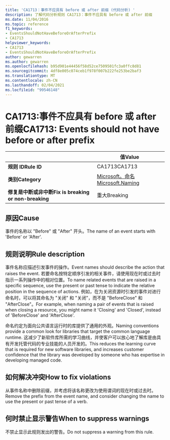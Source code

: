 ```yaml
---
title: 'CA1713：事件不应具有 before 或 after 前缀 (代码分析) '
description: 了解代码分析规则 CA1713：事件不应具有 before 或 after 前缀
ms.date: 11/04/2016
ms.topic: reference
f1_keywords:
- EventsShouldNotHaveBeforeOrAfterPrefix
- CA1713
helpviewer_keywords:
- CA1713
- EventsShouldNotHaveBeforeOrAfterPrefix
author: gewarren
ms.author: gewarren
ms.openlocfilehash: b95d901e44456f58d52ce7509501fc3a0ffc8d81
ms.sourcegitcommit: 4df8e005c074ceb1f978f007b222fe253be2baf3
ms.translationtype: MT
ms.contentlocale: zh-CN
ms.lasthandoff: 02/04/2021
ms.locfileid: "99546148"
---
```

# <a name="ca1713-events-should-not-have-before-or-after-prefix"></a><span data-ttu-id="6d145-103">CA1713:事件不应具有 before 或 after 前缀</span><span class="sxs-lookup"><span data-stu-id="6d145-103">CA1713: Events should not have before or after prefix</span></span>

| | <span data-ttu-id="6d145-104">值</span><span class="sxs-lookup"><span data-stu-id="6d145-104">Value</span></span> |
|-|-|
| <span data-ttu-id="6d145-105">**规则 ID**</span><span class="sxs-lookup"><span data-stu-id="6d145-105">**Rule ID**</span></span> |<span data-ttu-id="6d145-106">CA1713</span><span class="sxs-lookup"><span data-stu-id="6d145-106">CA1713</span></span>|
| <span data-ttu-id="6d145-107">**类别**</span><span class="sxs-lookup"><span data-stu-id="6d145-107">**Category**</span></span> |[<span data-ttu-id="6d145-108">Microsoft。命名</span><span class="sxs-lookup"><span data-stu-id="6d145-108">Microsoft.Naming</span></span>](naming-warnings.md)|
| <span data-ttu-id="6d145-109">**修复是中断或非中断**</span><span class="sxs-lookup"><span data-stu-id="6d145-109">**Fix is breaking or non-breaking**</span></span> |<span data-ttu-id="6d145-110">重大</span><span class="sxs-lookup"><span data-stu-id="6d145-110">Breaking</span></span>|

## <a name="cause"></a><span data-ttu-id="6d145-111">原因</span><span class="sxs-lookup"><span data-stu-id="6d145-111">Cause</span></span>

<span data-ttu-id="6d145-112">事件的名称以 "Before" 或 "After" 开头。</span><span class="sxs-lookup"><span data-stu-id="6d145-112">The name of an event starts with 'Before' or 'After'.</span></span>

## <a name="rule-description"></a><span data-ttu-id="6d145-113">规则说明</span><span class="sxs-lookup"><span data-stu-id="6d145-113">Rule description</span></span>

<span data-ttu-id="6d145-114">事件名称应描述引发事件的操作。</span><span class="sxs-lookup"><span data-stu-id="6d145-114">Event names should describe the action that raises the event.</span></span> <span data-ttu-id="6d145-115">若要命名按特定顺序引发的相关事件，请使用现在时或过去时指示一系列操作中的相对位置。</span><span class="sxs-lookup"><span data-stu-id="6d145-115">To name related events that are raised in a specific sequence, use the present or past tense to indicate the relative position in the sequence of actions.</span></span> <span data-ttu-id="6d145-116">例如，在为关闭资源时引发的事件对进行命名时，可以将其命名为 "关闭" 和 "关闭"，而不是 "BeforeClose" 和 "AfterClose"。</span><span class="sxs-lookup"><span data-stu-id="6d145-116">For example, when naming a pair of events that is raised when closing a resource, you might name it 'Closing' and 'Closed', instead of 'BeforeClose' and 'AfterClose'.</span></span>

<span data-ttu-id="6d145-117">命名约定为面向公共语言运行时的库提供了通用的外观。</span><span class="sxs-lookup"><span data-stu-id="6d145-117">Naming conventions provide a common look for libraries that target the common language runtime.</span></span> <span data-ttu-id="6d145-118">这减少了新软件库所需的学习曲线，并使客户可以放心地了解库是由具有开发托管代码的专业技能的人员开发的。</span><span class="sxs-lookup"><span data-stu-id="6d145-118">This reduces the learning curve that is required for new software libraries, and increases customer confidence that the library was developed by someone who has expertise in developing managed code.</span></span>

## <a name="how-to-fix-violations"></a><span data-ttu-id="6d145-119">如何解决冲突</span><span class="sxs-lookup"><span data-stu-id="6d145-119">How to fix violations</span></span>

<span data-ttu-id="6d145-120">从事件名称中删除前缀，并考虑将该名称更改为使用谓词的现在时或过去时。</span><span class="sxs-lookup"><span data-stu-id="6d145-120">Remove the prefix from the event name, and consider changing the name to use the present or past tense of a verb.</span></span>

## <a name="when-to-suppress-warnings"></a><span data-ttu-id="6d145-121">何时禁止显示警告</span><span class="sxs-lookup"><span data-stu-id="6d145-121">When to suppress warnings</span></span>

<span data-ttu-id="6d145-122">不禁止显示此规则发出的警告。</span><span class="sxs-lookup"><span data-stu-id="6d145-122">Do not suppress a warning from this rule.</span></span>
